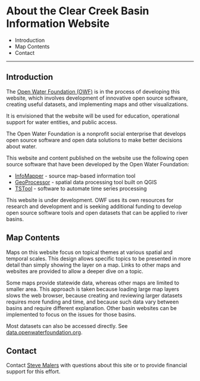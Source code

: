 # About the Clear Creek Basin Information Website #

*   Introduction
*   Map Contents
*   Contact

----------------

## Introduction ##

The [Open Water Foundation (OWF)](https://openwaterfoundation.org) is in the process of developing this website,
which involves development of innovative open source software,
creating useful datasets, and implementing maps and other visualizations.

It is envisioned that the website will be used for education,
operational support for water entities, and public access.

The Open Water Foundation is a nonprofit social enterprise
that develops open source software and open data solutions to make better decisions about water.

This website and content published on the website use the following open source software
that have been developed by the Open Water Foundation:

*   [InfoMapper](https://software.openwaterfoundation.org/infomapper/latest/doc-user) - source map-based information tool
*   [GeoProcessor](https://software.openwaterfoundation.org/geoprocessor/latest/doc-user/) - spatial data processing tool built on QGIS
*   [TSTool](https://opencdss.state.co.us/opencdss/tstool/) - software to automate time series processing

This website is under development.
OWF uses its own resources for research and development and is seeking additional funding to develop
open source software tools and open datasets that can be applied to river basins.

## Map Contents ##

Maps on this website focus on topical themes at various spatial and temporal scales.
This design allows specific topics to be presented in more detail than simply showing the layer on a map.
Links to other maps and websites are provided to allow a deeper dive on a topic.

Some maps provide statewide data, whereas other maps are limited to smaller area.
This approach is taken because loading large map layers slows the web browser,
because creating and reviewing larger datasets requires more funding and time,
and because such data vary between basins and require different explanation.
Other basin websites can be implemented to focus on the issues for those basins.

Most datasets can also be accessed directly.
See [data.openwaterfoundation.org](https://data.openwaterfoundation.org).

## Contact ##

Contact [Steve Malers](mailto:steve.malers@openwaterfoundation.org) with questions about this site or to
provide financial support for this effort.
